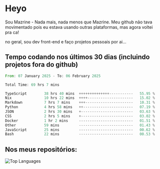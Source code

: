 # Heyo

Sou Mazrine - Nada mais, nada menos que Mazrine.
Meu github não tava movimentado pois eu estava usando outras plataformas, mas agora voltei pra ca!

no geral, sou dev front-end e faço projetos pessoais por ai...


## Tempo codando nos últimos 30 dias (incluindo projetos fora do github)
<!--START_SECTION:waka-->

```rust
From: 07 January 2025 - To: 06 February 2025

Total Time: 69 hrs 7 mins

TypeScript        38 hrs 40 mins  ++++++++++++++-----------   55.95 %
Nix               10 hrs 22 mins  ++++---------------------   15.02 %
Markdown          7 hrs 7 mins    +++----------------------   10.31 %
Python            4 hrs 58 mins   ++-----------------------   07.19 %
JSON              2 hrs 30 mins   +------------------------   03.63 %
CSS               2 hrs 5 mins    +------------------------   03.02 %
Docker            1 hr 2 mins     -------------------------   01.51 %
Other             59 mins         -------------------------   01.43 %
JavaScript        25 mins         -------------------------   00.62 %
Bash              22 mins         -------------------------   00.53 %
```

<!--END_SECTION:waka-->

<!--
**Mazrine/Mazrine** is a ✨ _special_ ✨ repository because its `README.md` (this file) appears on your GitHub profile.

Here are some ideas to get you started:

- 🔭 I’m currently working on ...
- 🌱 I’m currently learning ...
- 👯 I’m looking to collaborate on ...
- 🤔 I’m looking for help with ...
- 💬 Ask me about ...
- 📫 How to reach me: ...
- 😄 Pronouns: ...
- ⚡ Fun fact: ...
-->


## Nos meus repositórios:

![Top Languages](https://github-readme-stats.vercel.app/api/top-langs/?username=mazrine&theme=tokyonight&layout=donut&langs_count=10&locale=pt-br)
